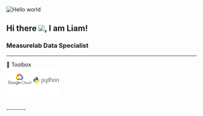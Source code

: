 <img src="https://raw.githubusercontent.com/sagar-viradiya/sagar-viradiya/master/resources/banner.png" alt="Hello world">

Hi there <img src="https://raw.githubusercontent.com/MartinHeinz/MartinHeinz/master/wave.gif" width="30px">, I am Liam!
--------
### Measurelab Data Specialist
--------
🧰 Toolbox <br>
<img src="https://github.com/devicons/devicon/blob/master/icons/googlecloud/googlecloud-original-wordmark.svg" alt="Google Cloud Logo" width="70" height="70"/><img src="https://github.com/devicons/devicon/blob/master/icons/python/python-original-wordmark.svg" alt="Python Logo" width="70" height="70"/>
<table>
</table>
--------
